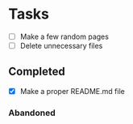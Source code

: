 # Tasks

- [ ] Make a few random pages
- [ ] Delete unnecessary files

## Completed

- [X] Make a proper README.md file

### Abandoned
